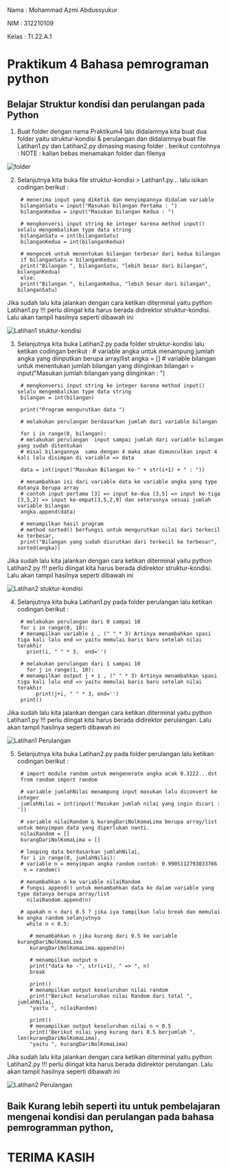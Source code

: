 Nama  : Mohammad Azmi Abdussyukur

NIM   : 312210109

Kelas : TI.22.A.1

# Praktikum 4 Bahasa pemrograman python

## Belajar Struktur kondisi dan perulangan pada Python

1. Buat folder dengan nama Praktikum4 lalu didalamnya kita buat dua folder yaitu struktur-kondisi & perulangan dan didalamnya buat file Latihan1.py dan Latihan2.py dimasing masing folder . berikut contohnya :
NOTE : kalian bebas menamakan folder dan filenya

![folder](https://user-images.githubusercontent.com/115864496/200229438-2a69c42d-e1d4-4c4c-9ad3-853de3309b8e.png)

2. Selanjutnya kita buka file struktur-kondisi > Latihan1.py... lalu isikan codingan berikut :

        # menerima input yang diketik dan menyimpannya didalam variable
        bilanganSatu = input("Masukan bilangan Pertama : ")
        bilanganKedua = input("Masukan bilangan Kedua : ")

        # mengkonversi input string ke integer karena method input() selalu mengembalikan type data string
        bilanganSatu = int(bilanganSatu)
        bilanganKedua = int(bilanganKedua)

        # mengecek untuk menentukan bilangan terbesar dari kedua bilangan
        if bilanganSatu > bilanganKedua:
        print("Bilangan ", bilanganSatu, "lebih besar dari bilangan", bilanganKedua)
        else:
        print("Bilangan ", bilanganKedua, "lebih besar dari bilangan", bilanganSatu)
      
Jika sudah lalu kita jalankan dengan cara ketikan diterminal yaitu python Latihan1.py !!! perlu diingat kita harus berada didirektor struktur-kondisi. Lalu akan tampil hasilnya seperti dibawah ini

![Latihan1 stuktur-kondisi](https://user-images.githubusercontent.com/115864496/200229500-ef9b2a26-389d-45f4-84f7-813165ba0fcc.png)

3. Selanjutnya kita buka Latihan2.py pada folder struktur-kondisi lalu ketikan codingan berikut :
          # variable angka untuk menampung jumlah angka yang diinputkan berupa array/list
        angka = []
        # variable bilangan untuk menentukan jumlah bilangan yang diinginkan
        bilangan = input("Masukan jumlah bilangan yang diinginkan : ")


        # mengkonversi input string ke integer karena method input() selalu mengembalikan type data string
        bilangan = int(bilangan)

        print("Program mengurutkan data ")

        # melakukan perulangan berdasarkan jumlah dari variable bilangan

        for i in range(0, bilangan):
        # melakukan perulangan  input sampai jumlah dari variable bilangan yang sudah ditentukan
        # misal bilangannya  sama dengan 4 maka akan dimunculkan input 4 kali lalu disimpan di variable => data

        data = int(input("Masukan Bilangan ke-" + str(i+1) + " : "))

        # menambahkan isi dari variable data ke variable angka yang type datanya berupa array
        # contoh input pertama [3] => input ke-dua [3,5] => input ke-tiga [3,5,2] => input ke-empat[3,5,2,9] dan seterusnya sesuai jumlah variable bilangan
        angka.append(data)

        # menampilkan hasil program
        # method sorted() berfungsi untuk mengurutkan nilai dari terkecil ke terbesar,
        print("Bilangan yang sudah diurutkan dari terkecil ke terbesar", sorted(angka))

Jika sudah lalu kita jalankan dengan cara ketikan diterminal yaitu python Latihan2.py !!! perlu diingat kita harus berada didirektor struktur-kondisi. Lalu akan tampil hasilnya seperti dibawah ini

![Latihan2 stuktur-kondisi](https://user-images.githubusercontent.com/115864496/200230706-457585a2-9a7e-413b-837d-d5cbe5bbfdfc.png)

4. Selanjutnya kita buka Latihan1.py pada folder perulangan lalu ketikan codingan berikut :

        # melakukan perulangan dari 0 sampai 10
        for i in range(0, 10):
        # menampilkan variable i , (" " * 3) Artinya menambahkan spasi tiga kali lalu end => yaitu memulai baris baru setelah nilai terakhir
          print(i, " " * 3,  end='')

        # melakukan perulangan dari 1 sampai 10
          for j in range(1, 10):
        # menampilkan output j + i , (" " * 3) Artinya menambahkan spasi tiga kali lalu end => yaitu memulai baris baru setelah nilai terakhir
             print(j+i, " " * 3, end='')
        print()
Jika sudah lalu kita jalankan dengan cara ketikan diterminal yaitu python Latihan1.py !!! perlu diingat kita harus berada didirektor perulangan. Lalu akan tampil hasilnya seperti dibawah ini

![Latihan1 Perulangan](https://user-images.githubusercontent.com/115864496/200231004-e08dabee-8c14-406b-a536-8fac67122ed7.png)

5. Selanjutnya kita buka Latihan2.py pada folder perulangan lalu ketikan codingan berikut :

        # import module random untuk mengenerate angka acak 0.3222...dst
        from random import random

        # variable jumlahNilai menampung input masukan lalu diconvert ke integer
        jumlahNilai = int(input('Masukan jumlah nilai yang ingin dicari : '))

        # variable nilaiRandom & kurangDariNolKomaLima berupa array/list untuk menyimpan data yang diperlukan nanti.
        nilaiRandom = []
        kurangDariNolKomaLima = []

        # looping data berdasarkan jumlahNilai,
        for i in range(0, jumlahNilai):
        # variable n = menyimpan angka random contoh: 0.9905112793033766
         n = random()

        # menambahkan n ke variable nilaiRandom
        # fungsi append() untuk menambahkan data ke dalam variable yang type datanya berupa array/list
          nilaiRandom.append(n)

        # apakah n < dari 0.5 ? jika iya tampilkan lalu break dan memulai ke angka random selanjutnya
          while n < 0.5:

           # menambahkan n jika kurang dari 0.5 ke variable kurangDariNolKomaLima
           kurangDariNolKomaLima.append(n)

           # menampilkan output n
           print("data ke -", str(i+1), " => ", n)
           break

           print()
           # menampilkan output keseluruhan nilai random
           print("Berikut keseluruhan nilai Random dari total ", jumlahNilai,
           "yaitu ", nilaiRandom)

           print()
           # menampilkan output keseluruhan nilai n < 0.5
           print("Berikut nilai yang kurang dari 0.5 berjumlah ", len(kurangDariNolKomaLima),
           "yaitu ", kurangDariNolKomaLima)
           
Jika sudah lalu kita jalankan dengan cara ketikan diterminal yaitu python Latihan2.py !!! perlu diingat kita harus berada didirektor perulangan. Lalu akan tampil hasilnya seperti dibawah ini

![Latihan2 Perulangan](https://user-images.githubusercontent.com/115864496/200231289-c106f0b9-519e-4b7b-9819-8a5d1d5c87ce.png)

## Baik Kurang lebih seperti itu untuk pembelajaran mengenai kondisi dan perulangan pada bahasa pemrogramman python,
# TERIMA KASIH
